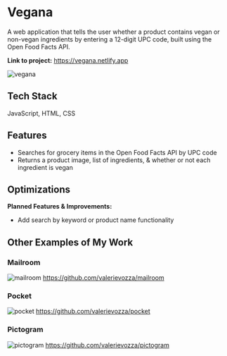 
# Vegana

A web application that tells the user whether a product contains vegan or non-vegan ingredients by entering a 12-digit UPC code, built using the Open Food Facts API.

**Link to project:** https://vegana.netlify.app

![vegana](https://user-images.githubusercontent.com/101529105/195209367-79494423-c933-4a39-b53e-5376e2f6ca97.png)

## Tech Stack

JavaScript, HTML, CSS

## Features

- Searches for grocery items in the Open Food Facts API by UPC code
- Returns a product image, list of ingredients, & whether or not each ingredient is vegan

## Optimizations

**Planned Features & Improvements:**

- Add search by keyword or product name functionality

## Other Examples of My Work

### Mailroom

![mailroom](https://user-images.githubusercontent.com/101529105/195209352-86153487-2d84-4beb-89a7-aa54e10138c1.png)
https://github.com/valerievozza/mailroom

### Pocket

![pocket](https://user-images.githubusercontent.com/101529105/195209355-0ee83482-9757-4e6e-abcd-f930642ee4fe.png)
https://github.com/valerievozza/pocket

### Pictogram

![pictogram](https://user-images.githubusercontent.com/101529105/195209354-a648d141-a404-4e91-a2fb-45b047932e56.png)
https://github.com/valerievozza/pictogram

